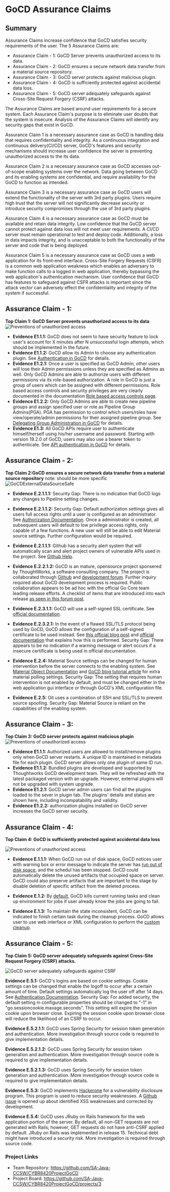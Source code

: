# GoCD Assurance Claims

## Summary

Assurance Claims increase confidence that GoCD satisfies security requirements of the user. The 5 Assurance Claims are:

* Assurance Claim - 1: GoCD Server prevents unauthorized access to its data.
* Assurance Claim - 2: GoCD ensures a secure network data transfer from a material source repository.
* Assurance Claim - 3: GoCD server protects against malicious plugin.
* Assurance Claim - 4: GoCD is sufficiently protected against accidental data loss.
* Assurance Claim - 5: GoCD server adequately safeguards against Cross-Site Request Forgery (CSRF) attacks.

The Assurance Claims are based around user requirements for a secure system. Each Assurance Claim's purpose is to eliminate user doubts that the system is insecure. Analysis of the Assurance Claims will identify any security gaps that exist in GoCD.

Assurance Claim 1 is a necessary assurance case as GoCD is handling data that requires confidentiality and integrity. As a continuous integration and continuous delivery(CI/CD) server, GoCD's features and security mechanisms should increase user confidence the server is preventing unauthorized access to the its data.

Assurance Claim 2 is a necessary assurance case as GoCD accesses out-of-scope enabling systems over the network. Data going between GoCD and its enabling systems are confidential, and require availability for the GoCD to function as intended. 

Assurance Claim 3 is a necessary assurance case as GoCD users will extend the functionality of the server with 3rd party plugins. Users require high trust that the server will not significantly decrease security or introduce security compromises through the use of 3rd party plugins.

Assurance Claim 4 is a necessary assurance case as GoCD must be available and retain data integrity. Low confidence that the GoCD server cannot protect against data loss will not meet user requirements. A CI/CD server must remain operational to test and deploy code. Additionally, a loss in data impacts integrity, and is unacceptable to both the functionality of the server and code that is being deployed.

Assurance Claim 5 is a necessary assurance case as GoCD uses a web application for its front-end interface. Cross-Site Forgery Requests (CSFR) is a common web application weakness which enables an adversary to make function calls to a logged in web application, thereby bypassing the web application's authentication mechanism. User confidence that GoCD has features to safeguard against CSFR attacks is important since the attack vector can adversely effect the confidentiality and integrity of the system if successful.

## Assurance Claim - 1: 
**Top Claim 1: GoCD Server prevents unauthorized access to its data**
![Preventions of unauthorized access](https://github.com/SA-Java-CCSW/CYBR8420ProjectGoCD/blob/master/AssuranceClaims/GoCDPreventsUnauthorizedAccess4.png)
* **Evidence E1.1.1:** GoCD does not seem to have security feature to lock user's account for X minutes after N unsuccessful login attempts, which should be implemented in the future.
* **Evidence E1.1.2:** GoCD allow its Admin to choose any authentication plugin. See [Authentication in GoCD](https://docs.gocd.org/19.8.0/configuration/dev_authentication.html) for details.
* **Evidence E1.2.1:** Once a user is specified as GoCD Admin, other users will lose their Admin permissions unless they are specified as Admins as well. Only GoCD Admins are able to authorize users with different permissions via its role-based authorization. A role in GoCD is just a group of users which can be assigned with different permissions. Role based access controls and security privileges are very clearly documented in the documentation [Role based access controls page](https://docs.gocd.org/current/configuration/dev_authorization.html).
* **Evidence E1.2.2:** Only GoCD Admins are able to create new pipeline groups and assign specified user or role as Pipeline Group Admins(PGA). PGA has permission to control which users/roles have view/operate/admin permissions for their assigned pipeline group. See [Delegating Group Administration in GoCD](https://docs.gocd.org/19.8.0/configuration/delegating_group_administration.html) for details.
* **Evidence E1.3:** All GoCD APIs require user to authenticate himself/herself using his/her username and password. Starting with version 19.2.0 of GoCD, users may also use a bearer token to authenticate. See [API authentication in GoCD](https://api.gocd.org/current/#authentication) for details.

## Assurance Claim - 2: 
**Top Claim 2:GoCD ensures a secure network data transfer from a material source repository**
note: should be more specific
![GoCDExternalDataSourceSafe](https://github.com/SA-Java-CCSW/CYBR8420ProjectGoCD/blob/master/AssuranceClaims/GoCDExternalDataSourceSafe.png)

* **Evidence E.2.1.1.1:** Security Gap: There is no indication that GoCD logs any changes to Pipeline setting changes. 

* **Evidence E.2.1.1.2:** Security Gap: Default authorization settings gives all users full access rights until a user is configured as an administrator. See [Authorization Documentation](https://docs.gocd.org/current/configuration/dev_authorization.html). Once a administrator is created, all subsequent users will default to low privilege access rights, only capable of a few functions. A new user will still be able to edit Material source settings. Further configuration would be required.

* **Evidence E.2.1.1.1:** Github has a security alert system that will automatically scan and alert project owners of vulnerable APIs used in the project. See [Github Help](https://help.github.com/en/articles/about-security-alerts-for-vulnerable-dependencies).

* **Evidence E.2.2.1.2:** GoCD is an mature, opensource project sponsered by ThoughtWorks, a software consulting company. The project is collaborated through [Github](https://github.com/GoCD/GoCD/issues) and [development forum](https://groups.google.com/forum/#!forum/go-cd-dev). Further inquiry required about GoCD development process is required. Public collaboration appears to be ad hoc with the official Go Core team leading release efforts. A checklist of items that are introduced into each release [as seen in this forum post](https://groups.google.com/forum/#!searchin/go-cd-dev/release$20plan%7Csort:date/go-cd-dev/zxaoiPNytRI/4Y3NHVFDnmEJ).

* **Evidence E.2.3.1.1:** GoCD will use a self-signed SSL certificate. See [official documentation](https://docs.gocd.org/current/installation/ssl_tls/custom_server_certificate.html).

* **Evidence E.2.3.2.1:** In the event of a flawed SSL/TLS protocol being used by GoCD, GoCD allows the configuration of a self-signed certificate to be used instead. See [this official blog post](https://www.gocd.org/2014/06/05/using-go-cd-with-custom-certificates/) and [official documentation](https://docs.gocd.org/current/installation/ssl_tls/custom_server_certificate.html) that explains how this is performed. Security Gap: There appears to be no indication if a warning message or alert occurs if a insecure certificate is being used in official documentation.

* **Evidence E.2.4:** Material Source settings can be changed for human intervention before the server connects to the enabling system. See [Material Object Documentation](https://api.gocd.org/current/#the-material-object) and [GoCD blog tutorial article](https://www.gocd.org/2018/07/17/gocd-materials-blacklisting-whitelisting/) for extra material polling settings. Security Gap: The setting that requires human intervention is not enabled by default, and must be changed either in the web application gui interface or through GoCD's XML configuration file. 

* **Evidence E.2.5:** Git uses a combination of SSH and SSL/TLS to prevent source spoofing. Security Gap: Material Source is reliant on the capabilities of the enabling system. 

## Assurance Claim - 3: 
**Top Claim 3: GoCD server protects against malicious plugin**
![Preventions of unauthorized access](https://github.com/SA-Java-CCSW/CYBR8420ProjectGoCD/blob/master/AssuranceClaims/Assurance3.png)
* **Evidence E1.1.1:** Authorized users are allowed to install/remove plugins only when GoCD server restarts. A unique ID is maintained in metadata file for each plugin. GoCD server allows only one plugin of same ID run. 
* **Evidence E1.1.2:** Bundled plugins are developed and supported by Thoughtworks GoCD development team. They will be refreshed with the latest packaged version with an upgrade. However, external plugins will not be upgraded with system upgrade.
* **Evidence E1.2.1:** GoCD server admin users can find all the plugins loaded to  the sever in plugin tab. The plugins' details and status are shown here, including incompatability and validity.
* **Evidence E1.2.2:** authorization plugins installed on GoCD server increases the GoCD server security. 

## Assurance Claim - 4: 
**Top Claim 4: GoCD is sufficiently protected against accidental data loss**

![Preventions of unauthorized access](https://github.com/SA-Java-CCSW/CYBR8420ProjectGoCD/blob/master/AssuranceClaims/Assurance_Claim_4.png)

* **Evidence E.1.1.1:** When GoCD run out of disk space, GoCD notices user with warning box or error message to indicate the server has [run out of disk space](https://docs.gocd.org/current/faq/admin_out_of_disk_space.html), and the schedul has been stopped. GoCD could automatically delete the unused artifacts that occupied space on server. GoCD could also preserve artifacts that are important to the stage by disable deletion of specific artifact from the deleted process.

* **Evidence E.1.2:** By [default](https://docs.gocd.org/current/advanced_usage/dev_clean_up_when_cancel.html), GoCD kills current running tasks and clean up environment for jobs if user already know the jobs are going to fail.  

* **Evidence E.1.3:** To maintain the state inconsistent, GoCD can be indicated to finish certain task during the cleanup process. GoCD allows user to use web interface or XML configuration to perform the [custom cleanup](https://docs.gocd.org/current/advanced_usage/dev_clean_up_when_cancel.html).

## Assurance Claim - 5: 
**Top Claim 5: GoCD server adequately safeguards against Cross-Site Request Forgery (CSRF) attacks.**

![GoCD server adequately safeguards against CSRF](https://github.com/SA-Java-CCSW/CYBR8420ProjectGoCD/blob/master/AssuranceClaims/GoCDSafegaurdsCSRF.png)

**Evidence E.5.1:** GoCD's logins are based on cookie settings. Cookie settings can be changed that enable the logoff to occur after a certain amount of time. Default settings automatically log the user off after 14 days. See [Authentication Documentation](https://docs.gocd.org/current/configuration/dev_authentication.html). Security Gap: For added security, the default setting in configurable properties should be changed to "-1" in "go.sessioncookie.maxage.seconds". This setting will expire the session cookie upon browser close. Expiring the session cookie upon browser close will reduce the likelihood of an CSRF to occur.

**Evidence E.5.2.1.1:** GoCD uses Spring Security for session token generation and authentication. More investigation through source code is required to give implementation details.

**Evidence E.5.2.1.2:** GoCD uses Spring Security for session token generation and authentication. More investigation through source code is required to give implementation details.

**Evidence E.5.2.1.3:** GoCD uses Spring Security for session token generation and authentication. More investigation through source code is required to give implementation details.

**Evidence E.5.3:** GoCD implements [Hackerone](https://hackerone.com/gocd) for a vulnerability disclosure program. This program is used to reduce security weaknesses. A [Github issue](https://github.com/gocd/gocd/issues) is opened up about identified XSS weaknesses and corrected by development.

**Evidence E.5.4:** GoCD uses JRuby on Rails framework for the web application portion of the server. By default, all non-GET requests are not generated with Rails; however, GET requests do not have anti-CSRF applied by default. JRuby on Rails was implemented in release 15. Technical debt might have introduced a security risk. More investigation is required through source code.

### Project Links
* Team Repository: https://github.com/SA-Java-CCSW/CYBR8420ProjectGoCD
* Project Board: https://github.com/SA-Java-CCSW/CYBR8420ProjectGoCD/projects/3
